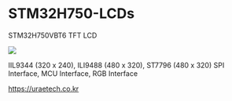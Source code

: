 ﻿# STM32H750-LCDs
STM32H750VBT6 TFT LCD

![](/Image/MAIN1.jpg)

IIL9344 (320 x 240), ILI9488 (480 x 320), ST7796 (480 x 320) SPI Interface, MCU Interface, RGB Interface

https://uraetech.co.kr
